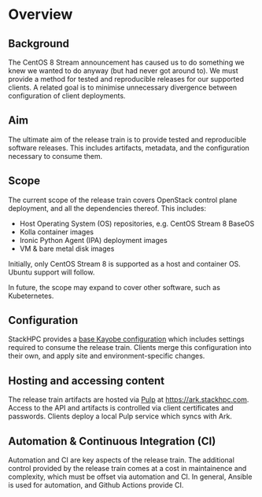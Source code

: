 # Overview

## Background

The CentOS 8 Stream announcement has caused us to do something we knew we wanted to do anyway (but had never got around to).
We must provide a method for tested and reproducible releases for our supported clients.
A related goal is to minimise unnecessary divergence between configuration of client deployments.

## Aim

The ultimate aim of the release train is to provide tested and reproducible software releases.
This includes artifacts, metadata, and the configuration necessary to consume them.

## Scope

The current scope of the release train covers OpenStack control plane deployment, and all the dependencies thereof.
This includes:

* Host Operating System (OS) repositories, e.g. CentOS Stream 8 BaseOS
* Kolla container images
* Ironic Python Agent (IPA) deployment images
* VM & bare metal disk images

Initially, only CentOS Stream 8 is supported as a host and container OS.
Ubuntu support will follow.

In future, the scope may expand to cover other software, such as Kubeternetes.

## Configuration

StackHPC provides a [base Kayobe configuration](https://github.com/stackhpc/stackhpc-kayobe-config) which includes settings required to consume the release train.
Clients merge this configuration into their own, and apply site and environment-specific changes.

## Hosting and accessing content

The release train artifacts are hosted via [Pulp](https://pulpproject.org/) at https://ark.stackhpc.com.
Access to the API and artifacts is controlled via client certificates and passwords.
Clients deploy a local Pulp service which syncs with Ark.

## Automation & Continuous Integration (CI)

Automation and CI are key aspects of the release train.
The additional control provided by the release train comes at a cost in maintainence and complexity, which must be offset via automation and CI.
In general, Ansible is used for automation, and Github Actions provide CI.
